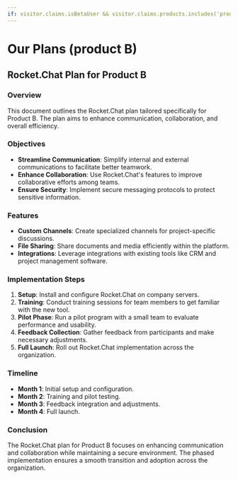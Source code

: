 ```yaml
---
if: visitor.claims.isBetaUser && visitor.claims.products.includes('product B')
---
```


# Our Plans (product B)

## Rocket.Chat Plan for Product B

### Overview

This document outlines the Rocket.Chat plan tailored specifically for Product B. The plan aims to enhance communication, collaboration, and overall efficiency.

### Objectives

* **Streamline Communication**: Simplify internal and external communications to facilitate better teamwork.
* **Enhance Collaboration**: Use Rocket.Chat's features to improve collaborative efforts among teams.
* **Ensure Security**: Implement secure messaging protocols to protect sensitive information.

### Features

* **Custom Channels**: Create specialized channels for project-specific discussions.
* **File Sharing**: Share documents and media efficiently within the platform.
* **Integrations**: Leverage integrations with existing tools like CRM and project management software.

### Implementation Steps

1. **Setup**: Install and configure Rocket.Chat on company servers.
2. **Training**: Conduct training sessions for team members to get familiar with the new tool.
3. **Pilot Phase**: Run a pilot program with a small team to evaluate performance and usability.
4. **Feedback Collection**: Gather feedback from participants and make necessary adjustments.
5. **Full Launch**: Roll out Rocket.Chat implementation across the organization.

### Timeline

* **Month 1**: Initial setup and configuration.
* **Month 2**: Training and pilot testing.
* **Month 3**: Feedback integration and adjustments.
* **Month 4**: Full launch.

### Conclusion

The Rocket.Chat plan for Product B focuses on enhancing communication and collaboration while maintaining a secure environment. The phased implementation ensures a smooth transition and adoption across the organization.

